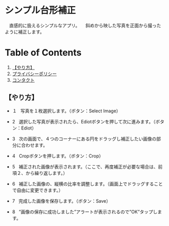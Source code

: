 # シンプル台形補正
　直感的に扱えるシンプルなアプリ。
　斜めから映した写真を正面から撮ったように補正します。

# Table of Contents
1. [【やり方】](#【やり方】)
2. [プライバシーポリシー](https://yoshio-konosu.github.io/igo-editor/)
3. [コンタクト](mailto:y.konosu.igoeditor@gmail.com)


## 【やり方】

+ １
&nbsp; 写真を１枚選択します。（ボタン：Select Image）

+ 2
&nbsp; 選択した写真が表示されたら、Ediotボタンを押して次に進みます。（ボタン：Ediot）

+ 3
&nbsp; 次の画面で、４つのコーナーにある円をドラッグし補正したい画像の部分に合わせます。

+ 4
&nbsp; Cropボタンを押します。（ボタン：Crop）

+ 5
&nbsp; 補正された画像が表示されます。（ここで、再度補正が必要な場合は、前項２、から繰り返します。）

+ 6
&nbsp; 補正した画像の、縦横の比率を調整します。（画面上でドラッグすることで自由に変更できます。）

+ 7
&nbsp; 完成した画像を保存します。（ボタン：Save）

+ 8
&nbsp; ”画像の保存に成功しました”アラートが表示されるので”OK”タップします。
    
